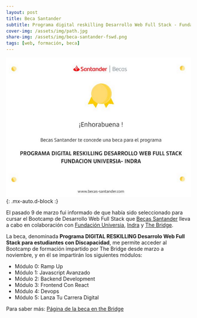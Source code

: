 ```yaml
---
layout: post
title: Beca Santander
subtitle: Programa digital reskilling Desarrollo Web Full Stack - Fundación Universia - Indra
cover-img: /assets/img/path.jpg
share-img: /assets/img/beca-santander-fswd.png
tags: [web, formación, beca]
---
```


![¡Conseguido!](/assets/img/beca-santander-fswd.png){: .mx-auto.d-block :}

El pasado 9 de marzo fui informado de que había sido seleccionado para cursar el Bootcamp de Desarrollo Web Full Stack que [Becas Santander](https://www.becas-santander.com/es/index.html) lleva a cabo en colaboración con [Fundación Universia](https://jobs.universia.net/), [Indra](https://www.indracompany.com/) y [The Bridge](https://www.thebridge.tech/).

La beca, denominada **Programa DIGITAL RESKILLING Desarrolo Web Full Stack para estudiantes con Discapacidad**, me permite acceder al Bootcamp de formación impartido por The Bridge desde marzo a noviembre, y en él se impartirán los siguientes módulos:

- Módulo 0: Ramp Up 
- Módulo 1: Javascript Avanzado 
- Módulo 2: Backend Development 
- Módulo 3: Frontend Con React 
- Módulo 4: Devops
- Módulo 5: Lanza Tu Carrera Digital 

Para saber más: [Página de la beca en the Bridge](https://www.thebridge.tech/curso/bootcamp-indra-fundacion-universia#solicitud-beca)